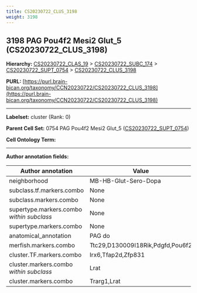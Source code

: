 ```yaml
---
title: CS20230722_CLUS_3198
weight: 3198
---
```

## 3198 PAG Pou4f2 Mesi2 Glut_5 (CS20230722_CLUS_3198)
<b>Hierarchy: </b>
[CS20230722_CLAS_19](../CS20230722_CLAS_19) >
[CS20230722_SUBC_174](../CS20230722_SUBC_174) >
[CS20230722_SUPT_0754](../CS20230722_SUPT_0754) >
[CS20230722_CLUS_3198](../CS20230722_CLUS_3198)

**PURL:** [https://purl.brain-bican.org/taxonomy/CCN20230722/CS20230722_CLUS_3198](https://purl.brain-bican.org/taxonomy/CCN20230722/CS20230722_CLUS_3198)

---


**Labelset:** cluster (Rank: 0)

**Parent Cell Set:** 0754 PAG Pou4f2 Mesi2 Glut_5 ([CS20230722_SUPT_0754](../CS20230722_SUPT_0754))



**Cell Ontology Term:** 

[MARKER GENES.]: #


---

[TRANSFERRED ANNOTATIONS.]: #


[AUTHOR ANNOTATION FIELDS.]: #


**Author annotation fields:**

| Author annotation | Value |
|-------------------|-------|
|neighborhood|MB-HB-Glut-Sero-Dopa|
|subclass.tf.markers.combo|None|
|subclass.markers.combo|None|
|supertype.markers.combo _within subclass_|None|
|supertype.markers.combo|None|
|anatomical_annotation|PAG do|
|merfish.markers.combo|Ttc29,D130009I18Rik,Pdgfd,Pou6f2|
|cluster.TF.markers.combo|Irx6,Tfap2d,Zfp831|
|cluster.markers.combo _within subclass_|Lrat|
|cluster.markers.combo|Trarg1,Lrat|
